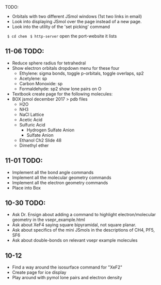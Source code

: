 TODO:
 <!-- - Create molecule pages for the different states of water (one page for all three). -->
 <!-- - Create molecule pages for the different carbon allotropes. -->
 <!-- - Create a page that takes the dropdown page idea for the VSEPR example but also displays the lobes. -->
 - Orbitals with two different JSmol windows (1st two links in email)
 - Look into displaying JSmol over the page instead of a new page.
 - Look into the utility of the 'set picking' command 

` $ cd chem`
` $ http-server`
open the port-website it lists

## 11-06 TODO:
  - Reduce sphere radius for tetrahedral
  - Show electron orbitals dropdown menu for these four
    - Ethylene: sigma bonds, toggle p-orbitals, toggle overlaps, sp2
    - Acetylene: sp
    - Carbon Monoxide: sp
    - Formaldehyde: sp2 show lone pairs on O
  - Textbook create page for the following molecules: 
  - BOX jsmol december 2017 > pdb files
    - H2O
    - NH3
    - NaCl Lattice
    - Acetic Acid
    - Sulfuric Acid
      - Hydrogen Sulfate Anion
      - Sulfate Anion
    - Ethanol Ch2 Slide 48
    - Dimethyl ether

## 11-01 TODO:
  - Implement all the bond angle commands
  - Implement all the molecular geometry commands
  - Implement all the electron geometry commands
  - Place into Box

## 10-30 TODO:
  - Ask Dr. Ensign about adding a command to highlight electron/molecular geometry in the vsepr_example.html
  - Ask about XeF4 saying square bipyramidal, not square planar.
  - Ask about specifics of the mini JSmols in the descriptions of CH4, PF5, SF6
  - Ask about double-bonds on relevant vsepr example molecules


## 10-12
  - Find a way around the isosurface command for "XeF2"
  - Create page for ice display
  - Play around with pymol lone pairs and electron density